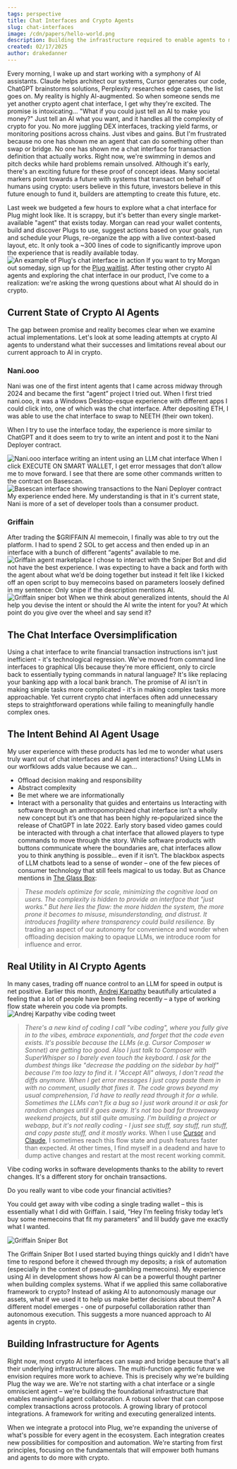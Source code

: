 ```yaml
---
tags: perspective
title: Chat Interfaces and Crypto Agents
slug: chat-interfaces
image: /cdn/papers/hello-world.png
description: Building the infrastructure required to enable agents to make onchain transactions.
created: 02/17/2025
author: drakedanner
---
```


Every morning, I wake up and start working with a symphony of AI assistants. Claude helps architect our systems, Cursor generates our code, ChatGPT brainstorms solutions, Perplexity researches edge cases, the list goes on. My reality is highly AI-augmented.
So when someone sends me yet another crypto agent chat interface, I get why they're excited. The promise is intoxicating...
"What if you could just tell an AI to make you money?"
Just tell an AI what you want, and it handles all the complexity of crypto for you. No more juggling DEX interfaces, tracking yield farms, or monitoring positions across chains. Just vibes and gains.
But I'm frustrated because no one has shown me an agent that can do something other than swap or bridge. No one has shown me a chat interface for transaction definition that actually works. Right now, we're swimming in demos and pitch decks while hard problems remain unsolved.
Although it's early, there's an exciting future for these proof of concept ideas. Many societal markers point towards a future with systems that transact on behalf of humans using crypto: users believe in this future, investors believe in this future enough to fund it, builders are attempting to create this future, etc.

Last week we budgeted a few hours to explore what a chat interface for Plug might look like. It is scrappy, but it's better than every single market-available "agent" that exists today.
Morgan can read your wallet contents, build and discover Plugs to use, suggest actions based on your goals, run and schedule your Plugs, re-organize the app with a live context-based layout, etc. It only took a ~300 lines of code to significantly improve upon the experience that is readily available today.
![An example of Plug's chat interface in action](https://cdn.onplug.io/posts/chat-interfaces/1-morgan.png)
If you want to try Morgan out someday, sign up for the [Plug waitlist](https://onplug.io).
After testing other crypto AI agents and exploring the chat interface in our product, I've come to a realization: we're asking the wrong questions about what AI should do in crypto.

## Current State of Crypto AI Agents

The gap between promise and reality becomes clear when we examine actual implementations. Let's look at some leading attempts at crypto AI agents to understand what their successes and limitations reveal about our current approach to AI in crypto.

### Nani.ooo

Nani was one of the first intent agents that I came across midway through 2024 and became the first “agent” project I tried out. When I first tried nani.ooo, it was a Windows Desktop-esque experience with different apps I could click into, one of which was the chat interface. After depositing ETH, I was able to use the chat interface to swap to NEETH (their own token).

When I try to use the interface today, the experience is more similar to ChatGPT and it does seem to try to write an intent and post it to the Nani Deployer contract.

![Nani.ooo interface writing an intent using an LLM chat interface](https://cdn.onplug.io/posts/chat-interfaces/2-nani.png)
When I click EXECUTE ON SMART WALLET, I get error messages that don’t allow me to move forward. I see that there are some other commands written to the contract on Basescan.
![Basescan interface showing transactions to the Nani Deployer contract](https://cdn.onplug.io/posts/chat-interfaces/3-basescan.png)
My experience ended here. My understanding is that in it's current state, Nani is more of a set of developer tools than a consumer product.

### Griffain

After trading the $GRIFFAIN AI memecoin, I finally was able to try out the platform. I had to spend 2 SOL to get access and then ended up in an interface with a bunch of different “agents” available to me.
![Griffain agent marketplace](https://cdn.onplug.io/posts/chat-interfaces/4-griffain.png)
I chose to interact with the Sniper Bot and did not have the best experience. I was expecting to have a back and forth with the agent about what we’d be doing together but instead it felt like I kicked off an open script to buy memecoins based on parameters loosely defined in my sentence: Only snipe if the description mentions AI.
![Griffain sniper bot](https://cdn.onplug.io/posts/chat-interfaces/5-griffain.png)
When we think about generalized intents, should the AI help you devise the intent or should the AI write the intent for you? At which point do you give over the wheel and say send it?

## The Chat Interface Oversimplification

Using a chat interface to write financial transaction instructions isn't just inefficient - it's technological regression. We've moved from command line interfaces to graphical UIs because they're more efficient, only to circle back to essentially typing commands in natural language? It's like replacing your banking app with a local bank branch.
The promise of AI isn't in making simple tasks more complicated - it's in making complex tasks more approachable. Yet current crypto chat interfaces often add unnecessary steps to straightforward operations while failing to meaningfully handle complex ones.

## The Intent Behind AI Agent Usage

My user experience with these products has led me to wonder what users truly want out of chat interfaces and AI agent interactions?
Using LLMs in our worfklows adds value because we can…

- Offload decision making and responsibility
- Abstract complexity
- Be met where we are informationally
- Interact with a personality that guides and entertains us
  Interacting with software through an anthropomorphized chat interface isn’t a wholly new concept but it’s one that has been highly re-popularized since the release of ChatGPT in late 2022\.
  Early story based video games could be interacted with through a chat interface that allowed players to type commands to move through the story.
  While software products with buttons communicate where the boundaries are, chat interfaces allow you to think anything is possible… even if it isn’t. The blackbox aspects of LLM chatbots lead to a sense of wonder – one of the few pieces of consumer technology that still feels magical to us today.
  But as Chance mentions in [The Glass Box](https://chance.utc24.io/paper/glass-box/):

> _These models optimize for scale, minimizing the cognitive load on users. The complexity is hidden to provide an interface that "just works." But here lies the flaw: the more hidden the system, the more prone it becomes to misuse, misunderstanding, and distrust. It introduces fragility where transparency could build resilience._
> By trading an aspect of our autonomy for convenience and wonder when offloading decision making to opaque LLMs, we introduce room for influence and error.

## Real Utility in AI Crypto Agents

In many cases, trading off nuance control to an LLM for speed in output is net positive. Earlier this month, [Andrej Karpathy](https://x.com/karpathy/status/1886192184808149383) beautifully articulated a feeling that a lot of people have been feeling recently – a type of working flow state wherein you code via prompts.
![Andrej Karpathy vibe coding tweet](https://cdn.onplug.io/posts/chat-interfaces/8-vibecoding.png)

> _There's a new kind of coding I call "vibe coding", where you fully give in to the vibes, embrace exponentials, and forget that the code even exists. It's possible because the LLMs (e.g. Cursor Composer w Sonnet) are getting too good. Also I just talk to Composer with SuperWhisper so I barely even touch the keyboard. I ask for the dumbest things like "decrease the padding on the sidebar by half" because I'm too lazy to find it. I "Accept All" always, I don't read the diffs anymore. When I get error messages I just copy paste them in with no comment, usually that fixes it. The code grows beyond my usual comprehension, I'd have to really read through it for a while. Sometimes the LLMs can't fix a bug so I just work around it or ask for random changes until it goes away. It's not too bad for throwaway weekend projects, but still quite amusing. I'm building a project or webapp, but it's not really coding \- I just see stuff, say stuff, run stuff, and copy paste stuff, and it mostly works._
> When I use [Cursor](https://www.cursor.com/) and [Claude](https://claude.ai), I sometimes reach this flow state and push features faster than expected. At other times, I find myself in a deadend and have to dump active changes and restart at the most recent working commit.

Vibe coding works in software developments thanks to the ability to revert changes. It's a different story for onchain transactions.

Do you really want to vibe code your financial activities?

You could get away with vibe coding a single trading wallet – this is essentially what I did with Griffain. I said, “Hey I’m feeling frisky today let’s buy some memecoins that fit my parameters” and lil buddy gave me exactly what I wanted.

![Griffain Sniper Bot](https://cdn.onplug.io/posts/chat-interfaces/9-griffain.png)

The Griffain Sniper Bot I used started buying things quickly and I didn’t have time to respond before it chewed through my deposits; a risk of automation (especially in the context of pseudo-gambling memecoins).
My experience using AI in development shows how AI can be a powerful thought partner when building complex systems. What if we applied this same collaborative framework to crypto? Instead of asking AI to autonomously manage our assets, what if we used it to help us make better decisions about them?
A different model emerges \- one of purposeful collaboration rather than autonomous execution. This suggests a more nuanced approach to AI agents in crypto.

## Building Infrastructure for Agents

Right now, most crypto AI interfaces can swap and bridge because that's all their underlying infrastructure allows. The multi-function agentic future we envision requires more work to achieve.
This is precisely why we're building Plug the way we are. We're not starting with a chat interface or a single omniscient agent – we're building the foundational infrastructure that enables meaningful agent collaboration. A robust solver that can compose complex transactions across protocols. A growing library of protocol integrations. A framework for writing and executing generalized intents.

When we integrate a protocol into Plug, we're expanding the universe of what's possible for every agent in the ecosystem. Each integration creates new possibilities for composition and automation. We're starting from first principles, focusing on the fundamentals that will empower both humans and agents to do more with crypto.
